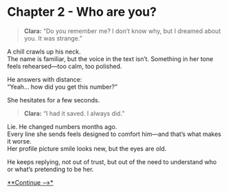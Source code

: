 # Chapter 2 - Who are you?



> **Clara:** “Do you remember me? I don’t know why, but I dreamed about you. It was strange.”

A chill crawls up his neck.  
The name is familiar, but the voice in the text isn’t. Something in her tone feels rehearsed—too calm, too polished.

He answers with distance:  
“Yeah… how did you get this number?”

She hesitates for a few seconds.  
> **Clara:** “I had it saved. I always did.”

Lie. He changed numbers months ago.  
Every line she sends feels designed to comfort him—and that’s what makes it worse.  
Her profile picture smile looks new, but the eyes are old.  

He keeps replying, not out of trust, but out of the need to understand who or what’s pretending to be her.

[**Continue -->*](/Final%20Proyect/section4_split.md)
